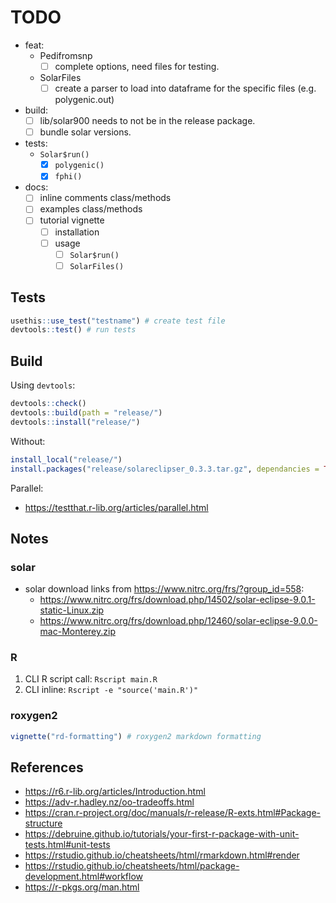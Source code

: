 # TODO

- feat:
    - Pedifromsnp
        - [ ] complete options, need files for testing.
    - SolarFiles
        - [ ] create a parser to load into dataframe for the specific files (e.g. polygenic.out)

- build:
    - [ ] lib/solar900 needs to not be in the release package.
    - [ ] bundle solar versions.

- tests:
    - `Solar$run()`
        - [x] `polygenic()`
        - [x] `fphi()`

- docs:
    - [ ] inline comments class/methods
    - [ ] examples class/methods
    - [ ] tutorial vignette
        - [ ] installation
        - [ ] usage
            - [ ] `Solar$run()`
            - [ ] `SolarFiles()`

## Tests

```r
usethis::use_test("testname") # create test file
devtools::test() # run tests
```

## Build

Using `devtools`:

```R
devtools::check()
devtools::build(path = "release/")
devtools::install("release/")
```

Without:

```R
install_local("release/")
install.packages("release/solareclipser_0.3.3.tar.gz", dependancies = TRUE)
```

Parallel:

- https://testthat.r-lib.org/articles/parallel.html

## Notes

### solar

- solar download links from https://www.nitrc.org/frs/?group_id=558:
  - https://www.nitrc.org/frs/download.php/14502/solar-eclipse-9.0.1-static-Linux.zip
  - https://www.nitrc.org/frs/download.php/12460/solar-eclipse-9.0.0-mac-Monterey.zip

### R

1. CLI R script call: `Rscript main.R`
2. CLI inline: `Rscript -e "source('main.R')"`

### roxygen2

```r
vignette("rd-formatting") # roxygen2 markdown formatting
```

## References

- https://r6.r-lib.org/articles/Introduction.html
- https://adv-r.hadley.nz/oo-tradeoffs.html
- https://cran.r-project.org/doc/manuals/r-release/R-exts.html#Package-structure
- https://debruine.github.io/tutorials/your-first-r-package-with-unit-tests.html#unit-tests
- https://rstudio.github.io/cheatsheets/html/rmarkdown.html#render
- https://rstudio.github.io/cheatsheets/html/package-development.html#workflow
- https://r-pkgs.org/man.html
